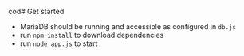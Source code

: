 cod# Get started

* MariaDB should be running and accessible as configured in `db.js`
* run `npm install` to download dependencies
* run `node app.js` to start